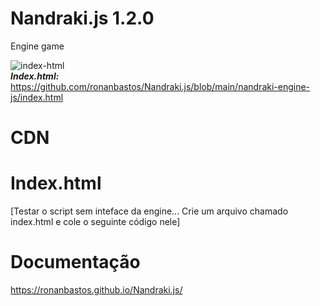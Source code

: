 # Nandraki.js 1.2.0
Engine game </br>

<img src="https://i.ibb.co/k6pMWgQ/index-html.png" alt="index-html" border="0"></br>
***Index.html:*** https://github.com/ronanbastos/Nandraki.js/blob/main/nandraki-engine-js/index.html
# CDN 

***<script src= "https://tironan.000webhostapp.com/nandraki.js" ></script>***





# **Index.html**  
[Testar o script sem inteface da engine... Crie um arquivo chamado index.html e cole o seguinte código nele]

 <!DOCTYPE html>
 <html>
 <head>
       <script src="https://tironan.000webhostapp.com/nandraki.js"></script>
 </head>
 <body>
 <script>
    myjogo = {
      start : function(){

       const txt = new Nandraki("h1","text","Ola mundo!");
       Nandraki.create_ui(txt.obj,txt.id,"0px","100px","50px","50px");

       const txt2 = new Nandraki("h1","text",1+1);
       Nandraki.create_ui(txt2.obj,txt2.id,"0px","100px","50px","100px");

                  },	
                }

              fps=60;	
              game.update(myjogo.start(),fps);  

</script>
</body>
</html>

   
# Documentação

https://ronanbastos.github.io/Nandraki.js/

